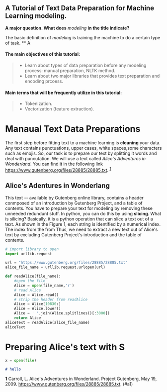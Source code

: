 ## A Tutorial of Text Data Preparation for Machine Learning modeling. 



**A major question. What does** *modeling* **in the title indicate?**

The basic definition of *modeling* is training the machine to do a certain type of task. 
** A 


#### The main objectives of this tutorial:
> * Learn about types of data preparation before any modeling process: manual preparation, NLTK method.
> * Learn about two major libraries that provides text preparation and encoding prcoess. 
#### Main terms that will be  frequently utilize in this tutorial:
> * Tokenization.
> * Vectorization (feature extraction).

# Manaual Text Data Preparations
The first step before fitting text to a machine learning is **cleaning** your data. Any text contains punctuations, upper cases, white spaces,some characters such as emojis. So, our  task is to prepare our text by splitting it words and deal with puncutation. We will use a text called *Alice's Adventures in Wonderland*. You can find it in the following link https://www.gutenberg.org/files/28885/28885.txt. <sup id="a1">[1](#f1)</sup>
## Alice's Adentures in Wonderlang

This text -- available by  Gutenberg online library, contains a header conmposed of an introduction by Gutenberg Project, and a table of contents. You have to prepare your text for modeling by removing these unneeded redundunt stuff. In python, you can do this by using **slicing**. What is silicing? Basically, it is a python operation that can slice a text out of a text. As shown in the Figure 1, each string is identified by a numerical index. The index from the from 
Thus, we need to extract a new text out of Alice's text by excluding Gutenberg Project's introduction and the table of contents. 

```python
# import library to open 
import urllib.request

url = "https://www.gutenberg.org/files/28885/28885.txt"
alice_file_name = urllib.request.urlopen(url)

def readAlice(file_name):
    #open the file 
    Alice = open(file_name,'r')
    # read Alice
    Alice = Alice.read()
    # strip the header from readAlice 
    Alice = Alice[10830:] 
    Alice = Alice.lower()
    Alice = ' '.join(Alice.splitlines()[:3000])
    return Alice
aliceText = readAlice(alice_file_name)
aliceText

```

# Preparing Alice's text with S


```python
x = open(file)
```
```markdown
# hello
```



<b id="f1">1</b> Carroll, L. Alice's Adventures in Wonderland. Project Gutenberg, May 19, 2009. https://www.gutenberg.org/files/28885/28885.txt.  (#a1)
